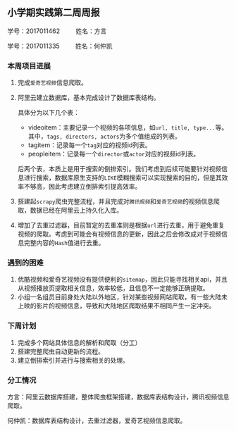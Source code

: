 ## 小学期实践第二周周报

学号：2017011462 &emsp;&emsp; 姓名：方言

学号：2017011335 &emsp;&emsp; 姓名：何仲凯



### 本周项目进展

1. 完成`爱奇艺视频`信息爬取。

2. 阿里云建立数据库，基本完成设计了数据库表结构。

    具体分为以下几个表：

   - videoitem：主要记录一个视频的各项信息，如`url, title, type...`等。其中，`tags, directors, actors`为多个值组成的列表。
   - tagitem：记录每一个`tag`对应的视频id列表。
   - peopleitem：记录每一个`director`或`actor`对应的视频id列表。

   后两个表，本质上是用于搜索的倒排索引。我们考虑到后续可能要针对视频信息进行搜索，数据库原生支持的`LIKE`模糊搜索可以实现搜索的目的，但是其效率不够高，因此考虑建立倒排索引提高效率。

   

3. 搭建起`scrapy`爬虫完整流程，并且完成对`腾讯视频`和`爱奇艺视频`的视频信息爬取，数据已经在阿里云上持久化入库。

4. 增加了去重过滤器，目前暂定的去重准则是根据`url`进行去重，用于避免重复视频的爬取。考虑到可能会有视频信息的更新，因此之后会修改成对于视频信息完整内容的`Hash`值进行去重。



### 遇到的困难

1. 优酷视频和爱奇艺视频没有提供便利的`sitemap`，因此只能寻找相关api，并且从视频播放页提取相关信息，效率较低，且信息不一定能够正确提取。
2. 小组一名组员目前身处大陆以外地区，针对某些视频网站爬取，有一些大陆未上映的影片的视频信息，导致和大陆地区爬取结果不相同产生一定冲突。



### 下周计划

1. 完成多个网站具体信息的解析和爬取（分工）
2. 搭建完整爬虫自动更新的流程。
3. 建立倒排索引并进行与搜索相关的处理。



### 分工情况

方言：阿里云数据库搭建，整体爬虫框架搭建，数据库表结构设计，腾讯视频信息爬取。

何仲凯：数据库表结构设计，去重过滤器，爱奇艺视频信息爬取。